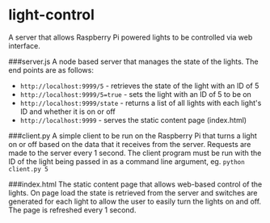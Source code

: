 # light-control
A server that allows Raspberry Pi powered lights to be controlled via web interface.

###server.js
A node based server that manages the state of the lights. The end points are as follows:
- `http://localhost:9999/5` - retrieves the state of the light with an ID of 5
- `http://localhost:9999/5=true` - sets the light with an ID of 5 to be on
- `http://localhost:9999/state` - returns a list of all lights with each light's ID and whether it is on or off
- `http://localhost:9999` - serves the static content page (index.html)


###client.py
A simple client to be run on the Raspberry Pi that turns a light on or off based on the data that it receives from the server. Requests are made to the server every 1 second. The client program must be run with the ID of the light being passed in as a command line argument, eg. `python client.py 5`


###index.html
The static content page that allows web-based control of the lights. On page load the state is retrieved from the server and switches are generated for each light to allow the user to easily turn the lights on and off. The page is refreshed every 1 second.
